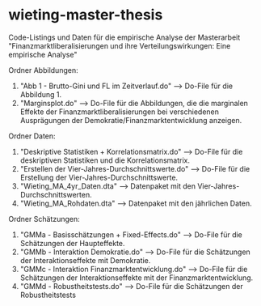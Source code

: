 # wieting-master-thesis
Code-Listings und Daten für die empirische Analyse der Masterarbeit "Finanzmarktliberalisierungen und ihre Verteilungswirkungen: Eine empirische Analyse"

Ordner Abbildungen:
1. "Abb 1 - Brutto-Gini und FL im Zeitverlauf.do"  --> Do-File für die Abbildung 1.
2. "Marginsplot.do"                                --> Do-File für die Abbildungen, die die marginalen Effekte der Finanzmarktliberalisierungen bei verschiedenen Ausprägungen der Demokratie/Finanzmarktentwicklung anzeigen.

Ordner Daten:
1. "Deskriptive Statistiken + Korrelationsmatrix.do"  --> Do-File für die deskriptiven Statistiken und die Korrelationsmatrix.
2. "Erstellen der Vier-Jahres-Durchschnittswerte.do"  --> Do-File für die Erstellung der Vier-Jahres-Durchschnittswerte.
3. "Wieting_MA_4yr_Daten.dta"                         --> Datenpaket mit den Vier-Jahres-Durchschnittswerten.
4. "Wieting_MA_Rohdaten.dta"                          --> Datenpaket mit den jährlichen Daten.

Ordner Schätzungen:
1. "GMMa - Basisschätzungen + Fixed-Effects.do"    --> Do-File für die Schätzungen der Haupteffekte.
2. "GMMb - Interaktion Demokratie.do"              --> Do-File für die Schätzungen der Interaktionseffekte mit Demokratie.
3. "GMMc - Interaktion Finanzmarktentwicklung.do"  --> Do-File für die Schätzungen der Interaktionseffekte mit der Finanzmarktentwicklung.
4. "GMMd - Robustheitstests.do"                    --> Do-File für die Schätzungen der Robustheitstests 
